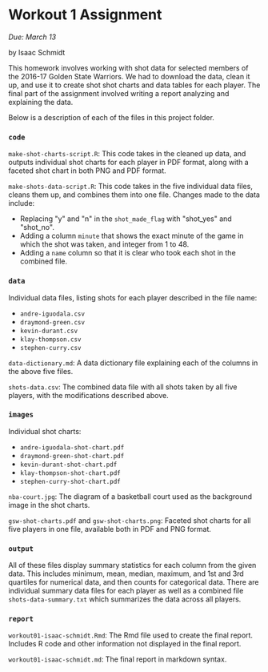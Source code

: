 # Workout 1 Assignment

*Due: March 13*

by Isaac Schmidt

This homework involves working with shot data for selected members of the 2016-17 Golden State Warriors. We had to download the data, clean it up, and use it to create shot shot charts and data tables for each player. The final part of the assignment involved writing a report analyzing and explaining the data.

Below is a description of each of the files in this project folder.

### `code`

`make-shot-charts-script.R`: This code takes in the cleaned up data, and outputs individual shot charts for each player in PDF format, along with a faceted shot chart in both PNG and PDF format.

`make-shots-data-script.R`: This code takes in the five individual data files, cleans them up, and combines them into one file. Changes made to the data include:
- Replacing "y" and "n" in the `shot_made_flag` with "shot_yes" and "shot_no".
- Adding a column `minute` that shows the exact minute of the game in which the shot was taken, and integer from 1 to 48.
- Adding a `name` column so that it is clear who took each shot in the combined file.

### `data`

Individual data files, listing shots for each player described in the file name:
- `andre-iguodala.csv`
- `draymond-green.csv`
- `kevin-durant.csv`
- `klay-thompson.csv`
- `stephen-curry.csv`

`data-dictionary.md`: A data dictionary file explaining each of the columns in the above five files.

`shots-data.csv`: The combined data file with all shots taken by all five players, with the modifications described above.

### `images`

Individual shot charts:
- `andre-iguodala-shot-chart.pdf`
- `draymond-green-shot-chart.pdf`
- `kevin-durant-shot-chart.pdf`
- `klay-thompson-shot-chart.pdf`
- `stephen-curry-shot-chart.pdf`

`nba-court.jpg`: The diagram of a basketball court used as the background image in the shot charts.

`gsw-shot-charts.pdf` and `gsw-shot-charts.png`: Faceted shot charts for all five players in one file, available both in PDF and PNG format.

### `output`

All of these files display summary statistics for each column from the given data. This includes minimum, mean, median, maximum, and 1st and 3rd quartiles for numerical data, and then counts for categorical data. There are individual summary data files for each player as well as a combined file `shots-data-summary.txt` which summarizes the data across all players.

### `report`

`workout01-isaac-schmidt.Rmd`: The Rmd file used to create the final report. Includes R code and other information not displayed in the final report.

`workout01-isaac-schmidt.md`: The final report in markdown syntax.
